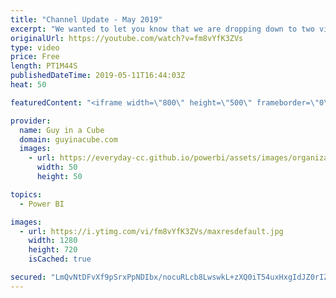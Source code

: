 ```yaml
---
title: "Channel Update - May 2019"
excerpt: "We wanted to let you know that we are dropping down to two videos a week, from four. We will be releasing two videos a week for about the next two months. Monday will be the roundup and Wednesday will be the tech video from either Patrick or Adam.   This is to free up bandwidth to work on some awesome"
originalUrl: https://youtube.com/watch?v=fm8vYfK3ZVs
type: video
price: Free
length: PT1M44S
publishedDateTime: 2019-05-11T16:44:03Z
heat: 50

featuredContent: "<iframe width=\"800\" height=\"500\" frameborder=\"0\" src=\"https://www.youtube.com/embed/fm8vYfK3ZVs\" allow=\"accelerometer; autoplay; encrypted-media; gyroscope; picture-in-picture\" allowfullscreen></iframe>"

provider:
  name: Guy in a Cube
  domain: guyinacube.com
  images:
    - url: https://everyday-cc.github.io/powerbi/assets/images/organizations/guyinacube.com-50x50.jpg
      width: 50
      height: 50

topics:
  - Power BI

images:
  - url: https://i.ytimg.com/vi/fm8vYfK3ZVs/maxresdefault.jpg
    width: 1280
    height: 720
    isCached: true

secured: "LmQvNtDFvXf9pSrxPpNDIbx/nocuRLcb8LwswkL+zXQ0iT54uxHxgIdJZ0rIZ1lreXUTlBSnQS5YuFSIY8AC+jol4K/MyBq9gl8aH7jECIzLbOKH8+43uZHqd3ZNuhSMJpg1/JQRJ58zr6M57gct+vo+3TUAiGxBt4gmxI3c0g7yMrdjk1Oju44KwxRVzmiaGaT0XkM3GlXa1QEDy3otEZcDEHYB7w9xGwkp50SMa2ZqrfJ9XjSzhwk37+u9gijI3wSLMy1JFdUKMwq5aoAv2hJe+TZm1gxWc47nHjOvyAftIjdkdFk5VQarFbXUVVbKnKNaewwLSvAO2Of+NfqTS1eS9OqZI846NGQ6XRueUhVJT1lgd1DGNbpNLC8V0Y8omgy/snvgzFRY8TsBOIFPqGzl+or8Lj6GcmkCX5/LEVI=;NtL1uoaw5aHiZTXCr2i2EQ=="
---
```


